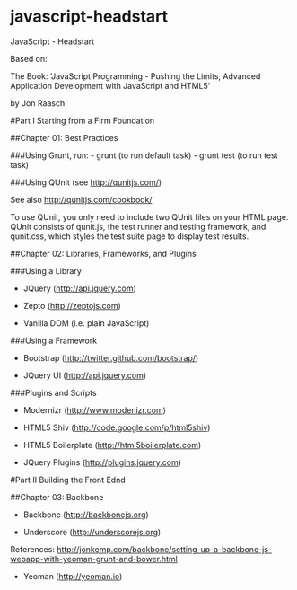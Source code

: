 # javascript-headstart
JavaScript - Headstart

Based on:

The Book: 'JavaScript Programming - Pushing the Limits, Advanced Application Development with JavaScript and HTML5'

by Jon Raasch

#Part I Starting from a Firm Foundation

##Chapter 01: Best Practices

###Using Grunt, run:
	- grunt (to run default task)
	- grunt test (to run test task)

###Using QUnit (see http://qunitjs.com/)

See also http://qunitjs.com/cookbook/

To use QUnit, you only need to include two QUnit files on your HTML page. QUnit consists of qunit.js, the test runner and testing framework, and qunit.css, which styles the test suite page to display test results.

##Chapter 02: Libraries, Frameworks, and Plugins

###Using a Library

- JQuery (http://api.jquery.com)

- Zepto (http://zeptojs.com)

- Vanilla DOM (i.e. plain JavaScript)

###Using a Framework

- Bootstrap (http://twitter.github.com/bootstrap/)

- JQuery UI (http://api.jquery.com)

###Plugins and Scripts

- Modernizr (http://www.modenizr.com)

- HTML5 Shiv (http://code.google.com/p/html5shiv)

- HTML5 Boilerplate (http://html5boilerplate.com)

- JQuery Plugins (http://plugins.jquery.com)

#Part II Building the Front Ednd

##Chapter 03: Backbone

- Backbone (http://backbonejs.org)

- Underscore (http://underscorejs.org)

References: http://jonkemp.com/backbone/setting-up-a-backbone-js-webapp-with-yeoman-grunt-and-bower.html

- Yeoman (http://yeoman.io)